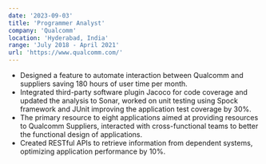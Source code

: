 ```yaml
---
date: '2023-09-03'
title: 'Programmer Analyst'
company: 'Qualcomm'
location: 'Hyderabad, India'
range: 'July 2018 - April 2021'
url: 'https://www.qualcomm.com/'
---
```


- Designed a feature to automate interaction between Qualcomm and suppliers saving 180 hours of user time per month.
- Integrated third-party software plugin Jacoco for code coverage and updated the analysis to Sonar, worked on unit testing using Spock framework and JUnit improving the application test coverage by 30%.
- The primary resource to eight applications aimed at providing resources to Qualcomm Suppliers, interacted with cross-functional teams to better the functional design of applications.
- Created RESTful APIs to retrieve information from dependent systems, optimizing application performance by 10%.
